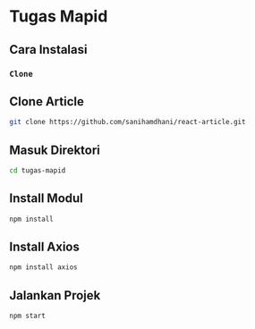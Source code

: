 # Tugas Mapid

## Cara Instalasi
### `Clone`
## Clone Article
```sh
git clone https://github.com/sanihamdhani/react-article.git
```
## Masuk Direktori
```sh
cd tugas-mapid
```
## Install Modul
```sh
npm install
```
## Install Axios
```sh
npm install axios
```
## Jalankan Projek
```sh
npm start
```


